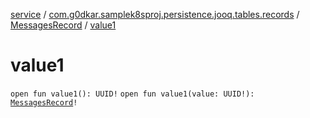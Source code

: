 [service](../../index.md) / [com.g0dkar.samplek8sproj.persistence.jooq.tables.records](../index.md) / [MessagesRecord](index.md) / [value1](./value1.md)

# value1

`open fun value1(): UUID!`
`open fun value1(value: UUID!): `[`MessagesRecord`](index.md)`!`